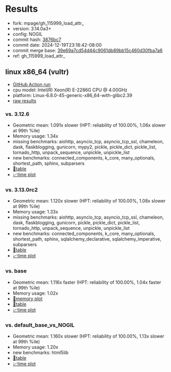 # Results

- fork: mpage/gh_115999_load_attr_
- version: 3.14.0a3+
- config: NOGIL
- commit hash: [3876bc7](https://github.com/mpage/cpython/commit/3876bc7)
- commit date: 2024-12-19T23:18:42-08:00
- commit merge base: [39e69a7cd54d44c9061db89bb15c460d30fba7a6](https://github.com/python/cpython/commit/39e69a7cd54d44c9061db89bb15c460d30fba7a6)
- ref: gh_115999_load_attr_

## linux x86_64 (vultr)

- [GitHub Action run](https://github.com/facebookexperimental/free-threading-benchmarking/actions/runs/12427270615)
- cpu model: Intel(R) Xeon(R) E-2286G CPU @ 4.00GHz
- platform: Linux-6.8.0-45-generic-x86_64-with-glibc2.39
- [raw results](bm-20241219-vultr-x86_64-mpage-gh_115999_load_attr_-3.14.0a3%2B-3876bc7.json)

### vs. 3.12.6

- Geometric mean: 1.091x slower (HPT: reliability of 100.00%, 1.06x slower at 99th %ile)
- Memory usage: 1.34x
- missing benchmarks: aiohttp, asyncio_tcp, asyncio_tcp_ssl, chameleon, dask, flaskblogging, gunicorn, mypy2, pickle, pickle_dict, pickle_list, tornado_http, unpack_sequence, unpickle, unpickle_list
- new benchmarks: connected_components, k_core, many_optionals, shortest_path, sphinx, subparsers
- [📄table](bm-20241219-vultr-x86_64-mpage-gh_115999_load_attr_-3.14.0a3%2B-3876bc7-vs-3.12.6.md)
- [📈time plot](bm-20241219-vultr-x86_64-mpage-gh_115999_load_attr_-3.14.0a3%2B-3876bc7-vs-3.12.6.svg)

### vs. 3.13.0rc2

- Geometric mean: 1.120x slower (HPT: reliability of 100.00%, 1.08x slower at 99th %ile)
- Memory usage: 1.33x
- missing benchmarks: aiohttp, asyncio_tcp, asyncio_tcp_ssl, chameleon, dask, flaskblogging, gunicorn, pickle, pickle_dict, pickle_list, tornado_http, unpack_sequence, unpickle, unpickle_list
- new benchmarks: connected_components, k_core, many_optionals, shortest_path, sphinx, sqlalchemy_declarative, sqlalchemy_imperative, subparsers
- [📄table](bm-20241219-vultr-x86_64-mpage-gh_115999_load_attr_-3.14.0a3%2B-3876bc7-vs-3.13.0rc2.md)
- [📈time plot](bm-20241219-vultr-x86_64-mpage-gh_115999_load_attr_-3.14.0a3%2B-3876bc7-vs-3.13.0rc2.svg)

### vs. base

- Geometric mean: 1.116x faster (HPT: reliability of 100.00%, 1.04x faster at 99th %ile)
- Memory usage: 1.02x
- [🧠memory plot](bm-20241219-vultr-x86_64-mpage-gh_115999_load_attr_-3.14.0a3%2B-3876bc7-vs-base-mem.svg)
- [📄table](bm-20241219-vultr-x86_64-mpage-gh_115999_load_attr_-3.14.0a3%2B-3876bc7-vs-base.md)
- [📈time plot](bm-20241219-vultr-x86_64-mpage-gh_115999_load_attr_-3.14.0a3%2B-3876bc7-vs-base.svg)

### vs. default_base_vs_NOGIL

- Geometric mean: 1.160x slower (HPT: reliability of 100.00%, 1.13x slower at 99th %ile)
- Memory usage: 1.20x
- new benchmarks: html5lib
- [📄table](bm-20241219-vultr-x86_64-mpage-gh_115999_load_attr_-3.14.0a3%2B-3876bc7-vs-default_base_vs_NOGIL.md)
- [📈time plot](bm-20241219-vultr-x86_64-mpage-gh_115999_load_attr_-3.14.0a3%2B-3876bc7-vs-default_base_vs_NOGIL.svg)

